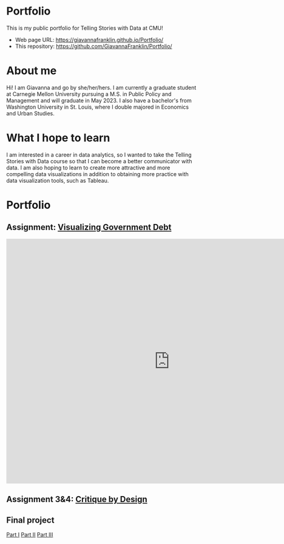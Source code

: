 # Portfolio
This is my public portfolio for Telling Stories with Data at CMU!  

- Web page URL: https://giavannafranklin.github.io/Portfolio/
- This repository: https://github.com/GiavannaFranklin/Portfolio/

# About me
Hi! I am Giavanna and go by she/her/hers. I am currently a graduate student at Carnegie Mellon University pursuing a M.S. in Public Policy and Management and will graduate in May 2023. I also have a bachelor's from Washington University in St. Louis, where I double majored in Economics and Urban Studies. 

# What I hope to learn
I am interested in a career in data analytics, so I wanted to take the Telling Stories with Data course so that I can become a better communicator with data. I am also hoping to learn to create more attractive and more compelling data visualizations in addition to obtaining more practice with data visualization tools, such as Tableau. 

# Portfolio


## Assignment: [Visualizing Government Debt](visualizing-government-debt.md)
<iframe src="https://data.oecd.org/chart/6XUH" width="860" height="645" style="border: 0" mozallowfullscreen="true" webkitallowfullscreen="true" allowfullscreen="true"><a href="https://data.oecd.org/chart/6XUH" target="_blank">OECD Chart: General government debt, Total, % of GDP, Annual, 2018 – 2019</a></iframe>


## Assignment 3&4: [Critique by Design](critique-by-design)


## Final project
[Part I](final-project-part-one)
[Part II](final-project-part-two)
[Part III](final-project-part-three)

